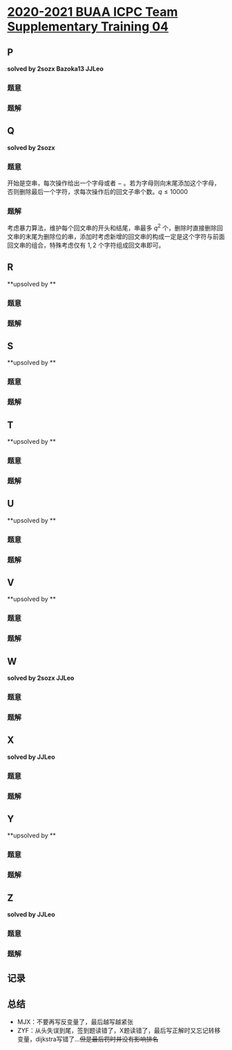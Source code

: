 # [2020-2021 BUAA ICPC Team Supplementary Training 04](https://codeforces.com/group/azDPdoF24f/contest/296476)

## **P**

**solved by 2sozx Bazoka13 JJLeo**

### 题意



### 题解



## **Q**

**solved by 2sozx**

### 题意

开始是空串，每次操作给出一个字母或者 $-$ 。若为字母则向末尾添加这个字母，否则删除最后一个字符，求每次操作后的回文子串个数。$q\le10000$

### 题解

考虑暴力算法，维护每个回文串的开头和结尾，串最多 $q^2$ 个，删除时直接删除回文串的末尾为删除位的串，添加时考虑新增的回文串的构成一定是这个字符与前面回文串的组合，特殊考虑仅有 $1,2$ 个字符组成回文串即可。

## **R**

**upsolved by **

### 题意



### 题解



## **S**

**upsolved by **

### 题意



### 题解



## **T**

**upsolved by **

### 题意



### 题解



## **U**

**upsolved by **

### 题意



### 题解



## **V**

**upsolved by **

### 题意



### 题解



## **W**

**solved by 2sozx JJLeo**

### 题意



### 题解



## **X**

**solved by JJLeo**

### 题意



### 题解



## **Y**

**upsolved by **

### 题意



### 题解



## **Z**

**solved by JJLeo**

### 题意



### 题解



## **记录**



## **总结**

  * MJX：不要再写反变量了，最后越写越紧张
  * ZYF：从头失误到尾，签到题读错了，X题读错了，最后写正解时又忘记转移变量，dijkstra写错了...<del>但是最后罚时并没有影响排名</del>